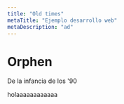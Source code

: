 ```yaml
---
title: "Old times"
metaTitle: "Ejemplo desarrollo web"
metaDescription: "ad"
---
```



# Orphen
<YouTube youTubeId="bIh6QMAvGXc" />

De la infancia de los '90

holaaaaaaaaaaaa
